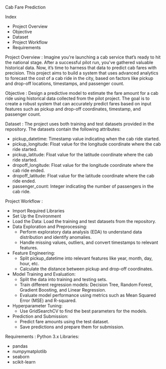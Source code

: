 Cab Fare Prediction

Index
  - Project Overview
  - Objective
  - Dataset
  - Project Workflow
  - Requirements

Project Overview :
Imagine you're launching a cab service that’s ready to hit the national stage. After a successful pilot run, you've gathered valuable historical data.
Now, it’s time to harness that data to predict cab fares with precision. This project aims to build a system that uses advanced analytics to forecast the cost of a cab ride in the city, based on factors like pickup and drop-off locations, timestamps, and passenger count.



Objective :
Design a predictive model to estimate the fare amount for a cab ride using historical data collected from the pilot project. 
The goal is to create a robust system that can accurately predict fares based on input features such as pickup and drop-off coordinates, timestamp, and passenger count.

Dataset :
The project uses both training and test datasets provided in the repository. The datasets contain the following attributes:
  - pickup_datetime: Timestamp value indicating when the cab ride started.
  - pickup_longitude: Float value for the longitude coordinate where the cab ride started.
  - pickup_latitude: Float value for the latitude coordinate where the cab ride started.
  - dropoff_longitude: Float value for the longitude coordinate where the cab ride ended.
  - dropoff_latitude: Float value for the latitude coordinate where the cab ride ended.
  - passenger_count: Integer indicating the number of passengers in the cab ride.

Project Workflow :

  - Import Required Libraries
  - Set Up the Environment
  - Load the Data: Load the training and test datasets from the repository.
  - Data Exploration and Preprocessing:
      - Perform exploratory data analysis (EDA) to understand data distribution and identify anomalies.
      - Handle missing values, outliers, and convert timestamps to relevant features.
  - Feature Engineering:
      - Split pickup_datetime into relevant features like year, month, day, hour, etc.
      - Calculate the distance between pickup and drop-off coordinates.
  - Model Training and Evaluation:
      - Split the data into training and testing sets.
      - Train different regression models: Decision Tree, Random Forest, Gradient Boosting, and Linear Regression.
      - Evaluate model performance using metrics such as Mean Squared Error (MSE) and R-squared.
  - Hyperparameter Tuning:
      - Use GridSearchCV to find the best parameters for the models.
  - Prediction and Submission:
      - Predict fare amounts using the test dataset.
      - Save predictions and prepare them for submission.

Requirements :
Python 3.x
Libraries:
  - pandas
  - numpymatplotlib
  - seaborn
  - scikit-learn
